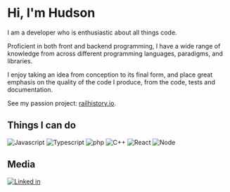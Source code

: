 # Hi, I'm Hudson

I am a developer who is enthusiastic about all things code.

Proficient in both front and backend programming, I have a wide range of knowledge from across different programming languages, paradigms, and libraries.

I enjoy taking an idea from conception to its final form, and place great emphasis on the quality of the code I produce, from the code, tests and documentation.

See my passion project: [railhistory.io](railhistory.io).

## Things I can do

![Javascript](https://img.shields.io/static/v1?label=%20&message=Javascript&color=edd926&style=for-the-badge&logo=javascript&logoColor=white)
![Typescript](https://img.shields.io/static/v1?label=%20&message=Typescript&color=007acc&style=for-the-badge&logo=typescript&logoColor=white)
![php](https://img.shields.io/static/v1?label=%20&message=PHP&color=7579aa&style=for-the-badge&logo=php&logoColor=white)
![C++](https://img.shields.io/static/v1?label=%20&message=C%2B%2B&color=6587b9&style=for-the-badge&logo=c%2B%2B&logoColor=white)
![React](https://img.shields.io/static/v1?label=%20&message=react&color=5ed1f3&style=for-the-badge&logo=react&logoColor=white)
![Node](https://img.shields.io/static/v1?label=%20&message=node.js&color=779f62&style=for-the-badge&logo=node.js&logoColor=white)

## Media

[![Linked in](https://img.shields.io/badge/linkedin-%230077B5.svg?&style=for-the-badge&logo=linkedin&logoColor=white)](https://www.linkedin.com/in/hudson-cassidy/)
